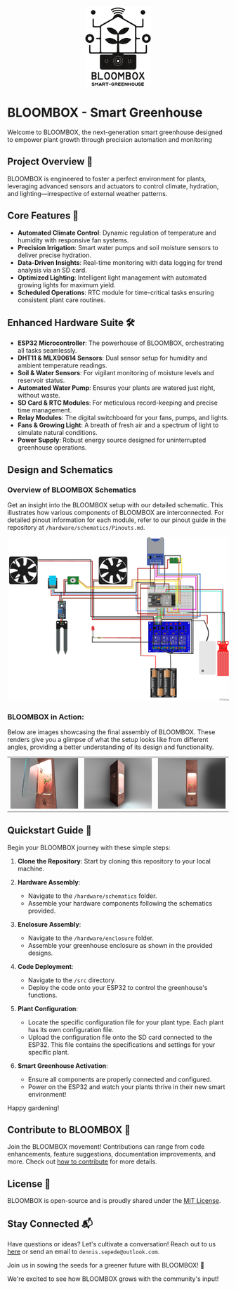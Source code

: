 <p align="center">
  <img src="https://github.com/Den-Sec/BLOOMBOX-Smart-Greenhouse/blob/main/assets/images/logo.png" alt="BLOOMBOX Logo" width="150">
</p>

# BLOOMBOX - Smart Greenhouse

Welcome to BLOOMBOX, the next-generation smart greenhouse designed to empower plant growth through precision automation and monitoring

## Project Overview 🌱

BLOOMBOX is engineered to foster a perfect environment for plants, leveraging advanced sensors and actuators to control climate, hydration, and lighting—irrespective of external weather patterns.

## Core Features 🌟

- **Automated Climate Control**: Dynamic regulation of temperature and humidity with responsive fan systems.
- **Precision Irrigation**: Smart water pumps and soil moisture sensors to deliver precise hydration.
- **Data-Driven Insights**: Real-time monitoring with data logging for trend analysis via an SD card.
- **Optimized Lighting**: Intelligent light management with automated growing lights for maximum yield.
- **Scheduled Operations**: RTC module for time-critical tasks ensuring consistent plant care routines.

## Enhanced Hardware Suite 🛠️

- **ESP32 Microcontroller**: The powerhouse of BLOOMBOX, orchestrating all tasks seamlessly.
- **DHT11 & MLX90614 Sensors**: Dual sensor setup for humidity and ambient temperature readings.
- **Soil & Water Sensors**: For vigilant monitoring of moisture levels and reservoir status.
- **Automated Water Pump**: Ensures your plants are watered just right, without waste.
- **SD Card & RTC Modules**: For meticulous record-keeping and precise time management.
- **Relay Modules**: The digital switchboard for your fans, pumps, and lights.
- **Fans & Growing Light**: A breath of fresh air and a spectrum of light to simulate natural conditions.
- **Power Supply**: Robust energy source designed for uninterrupted greenhouse operations.

## Design and Schematics

### Overview of BLOOMBOX Schematics

Get an insight into the BLOOMBOX setup with our detailed schematic. This illustrates how various components of BLOOMBOX are interconnected. For detailed pinout information for each module, refer to our pinout guide in the repository at  `/hardware/schematics/Pinouts.md`.

<p align="center">
  <img src="hardware/schematics/Schematics BLOOMBOX.png" alt="BLOOMBOX Schematic">
</p>

### BLOOMBOX in Action:

Below are images showcasing the final assembly of BLOOMBOX. These renders give you a glimpse of what the setup looks like from different angles, providing a better understanding of its design and functionality.

<p align="center">
  <table>
    <tr>
      <td>
        <img src="hardware/enclosure/3D-Renders/BLOOM-BOX Inside.png" alt="BLOOM-BOX Inside">
      </td>
      <td>
        <img src="hardware/enclosure/3D-Renders/BLOOM-BOX 45' Render.png" alt="BLOOMBOX 45' Render">
      </td>
      <td>
        <img src="hardware/enclosure/3D-Renders/BLOOM-BOX Front Render.png" alt="BLOOM-BOX Front Render">
      </td>
    </tr>
  </table>
</p>

## Quickstart Guide 🚀

Begin your BLOOMBOX journey with these simple steps:

1. **Clone the Repository**: Start by cloning this repository to your local machine.

2. **Hardware Assembly**:
   - Navigate to the `/hardware/schematics` folder.
   - Assemble your hardware components following the schematics provided.

3. **Enclosure Assembly**:
   - Navigate to the `/hardware/enclosure` folder.
   - Assemble your greenhouse enclosure as shown in the provided designs.

4. **Code Deployment**:
   - Navigate to the `/src` directory.
   - Deploy the code onto your ESP32 to control the greenhouse's functions.

5. **Plant Configuration**:
   - Locate the specific configuration file for your plant type. Each plant has its own configuration file.
   - Upload the configuration file onto the SD card connected to the ESP32. This file contains the specifications and settings for your specific plant.

6. **Smart Greenhouse Activation**:
   - Ensure all components are properly connected and configured.
   - Power on the ESP32 and watch your plants thrive in their new smart environment!

Happy gardening!

## Contribute to BLOOMBOX 🤝

Join the BLOOMBOX movement! Contributions can range from code enhancements, feature suggestions, documentation improvements, and more. Check out [how to contribute](CONTRIBUTING.md) for more details.

## License 📄

BLOOMBOX is open-source and is proudly shared under the [MIT License](LICENSE).

## Stay Connected 📬

Have questions or ideas? Let's cultivate a conversation! Reach out to us [here](https://github.com/Den-Sec/BLOOMBOX-Smart-Greenhouse/issues) or send an email to `dennis.sepede@outlook.com`.

Join us in sowing the seeds for a greener future with BLOOMBOX! 🌼


We're excited to see how BLOOMBOX grows with the community's input!
